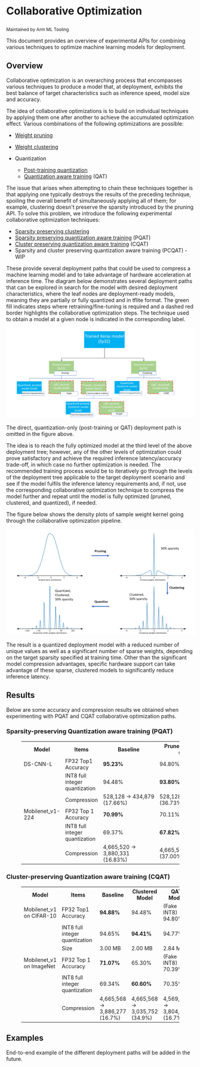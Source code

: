 # Collaborative Optimization

<sub>Maintained by Arm ML Tooling</sub>

This document provides an overview of experimental APIs for combining various techniques to optimize machine learning models for deployment.

## Overview

Collaborative optimization is an overarching process that encompasses various techniques to produce a model that, at deployment, exhibits the best balance of target characteristics such as inference speed, model size and accuracy.

The idea of collaborative optimizations is to build on individual techniques by applying them one after another to achieve the accumulated optimization effect. Various combinations of the following optimizations are possible:

* [Weight pruning](https://medium.com/tensorflow/tensorflow-model-optimization-toolkit-pruning-api-42cac9157a6a)
* [Weight clustering](https://blog.tensorflow.org/2020/08/tensorflow-model-optimization-toolkit-weight-clustering-api.html)
* Quantization

  * [Post-training quantization](https://medium.com/tensorflow/tensorflow-model-optimization-toolkit-post-training-integer-quantization-b4964a1ea9ba)
  * [Quantization aware training](https://blog.tensorflow.org/2020/04/quantization-aware-training-with-tensorflow-model-optimization-toolkit.html) (QAT)

The issue that arises when attempting to chain these techniques together is that applying one typically destroys the results of the preceding technique, spoiling the overall benefit of simultaneously applying all of them; for example, clustering doesn't preserve the sparsity introduced by the pruning API. To solve this problem, we introduce the following experimental collaborative optimization techniques:

* [Sparsity preserving clustering](https://github.com/tensorflow/model-optimization/pull/520)
* [Sparsity preserving quantization aware training](https://github.com/tensorflow/model-optimization/pull/568) (PQAT)
* [Cluster preserving quantization aware training](https://github.com/tensorflow/model-optimization/pull/617) (CQAT)
* Sparsity and cluster preserving quantization aware training (PCQAT) - WIP

These provide several deployment paths that could be used to compress a machine learning model and to take advantage of hardware acceleration at inference time. The diagram below demonstrates several deployment paths that can be explored in search for the model with desired deployment characteristics, where the leaf nodes are deployment-ready models, meaning they are partially or fully quantized and in tflite format. The green fill indicates steps where retraining/fine-tuning is required and a dashed red border highlights the collaborative optimization steps. The technique used to obtain a model at a given node is indicated in the corresponding label.

![collaborative optimization](images/collaborative_optimization.png "collaborative optimization")

The direct, quantization-only (post-training or QAT) deployment path is omitted in the figure above.

The idea is to reach the fully optimized model at the third level of the above deployment tree; however, any of the other levels of optimization could prove satisfactory and achieve the required inference latency/accuracy trade-off, in which case no further optimization is needed. The recommended training process would be to iteratively go through the levels of the deployment tree applicable to the target deployment scenario and see if the model fulfils the inference latency requirements and, if not, use the corresponding collaborative optimization technique to compress the model further and repeat until the model is fully optimized (pruned, clustered, and quantized), if needed.

The figure below shows the density plots of sample weight kernel going through the collaborative optimization pipeline.

![collaborative optimization density plot](images/collaborative_optimization_dist.png "collaborative optimization density plot")

The result is a quantized deployment model with a reduced number of unique values as well as a significant number of sparse weights, depending on the target sparsity specified at training time. Other than the significant model compression advantages, specific hardware support can take advantage of these sparse, clustered models to significantly reduce inference latency.


## Results

Below are some accuracy and compression results we obtained when experimenting with PQAT and CQAT collaborative optimization paths.

### Sparsity-preserving Quantization aware training (PQAT)

<figure>
<table class="tableizer-table">
<tr class="tableizer-firstrow"><th>Model</th><th>Items</th><th>Baseline</th><th>Pruned Model (50% sparsity)</th><th>QAT Model</th><th>PQAT Model</th></tr>
 <tr><td>DS-CNN-L</td><td>FP32 Top1 Accuracy</td><td><b>95.23%</b></td><td>94.80%</td><td>(Fake INT8) 94.721%</td><td>(Fake INT8) 94.128%</td></tr>
 <tr><td>&nbsp;</td><td>INT8 full integer quantization</td><td>94.48%</td><td><b>93.80%</b></td><td>94.72%</td><td><b>94.13%</b></td></tr>
 <tr><td>&nbsp;</td><td>Compression</td><td>528,128 → 434,879 (17.66%)</td><td>528,128 → 334,154 (36.73%)</td><td>512,224 → 403,261 (21.27%)</td><td>512,032 → 303,997 (40.63%)</td></tr>
 <tr><td>Mobilenet_v1-224</td><td>FP32 Top 1 Accuracy</td><td><b>70.99%</b></td><td>70.11%</td><td>(Fake INT8) 70.67%</td><td>(Fake INT8) 70.29%</td></tr>
 <tr><td>&nbsp;</td><td>INT8 full integer quantization</td><td>69.37%</td><td><b>67.82%</b></td><td>70.67%</td><td><b>70.29%</b></td></tr>
 <tr><td>&nbsp;</td><td>Compression</td><td>4,665,520 → 3,880,331 (16.83%)</td><td>4,665,520 → 2,939,734 (37.00%)</td><td>4,569,416 → 3,808,781 (16.65%)</td><td>4,569,416 → 2,869,600 (37.20%)</td></tr>
</table>
</figure>

### Cluster-preserving Quantization aware training (CQAT)

<figure>
<table class="tableizer-table">
<tr class="tableizer-firstrow"><th>Model</th><th>Items</th><th>Baseline</th><th>Clustered Model</th><th>QAT Model</th><th>CQAT Model</th></tr>
 <tr><td>Mobilenet_v1 on CIFAR-10</td><td>FP32 Top1 Accuracy</td><td><b>94.88%</b></td><td>94.48%</td><td>(Fake INT8) 94.80%</td><td>(Fake INT8) 94.60%</td></tr>
 <tr><td>&nbsp;</td><td>INT8 full integer quantization</td><td>94.65%</td><td><b>94.41%</b></td><td>94.77%</td><td><b>94.52%</b></td></tr>
 <tr><td>&nbsp;</td><td>Size</td><td>3.00 MB</td><td>2.00 MB</td><td>2.84 MB</td><td>1.94 MB</td></tr>
 <tr><td>Mobilenet_v1 on ImageNet</td><td>FP32 Top 1 Accuracy</td><td><b>71.07%</b></td><td>65.30%</td><td>(Fake INT8) 70.39%</td><td>(Fake INT8) 65.35%</td></tr>
 <tr><td>&nbsp;</td><td>INT8 full integer quantization</td><td>69.34%</td><td><b>60.60%</b></td><td>70.35%</td><td><b>65.42%</b></td></tr>
 <tr><td>&nbsp;</td><td>Compression</td><td>4,665,568 → 3,886,277 (16.7%)</td><td>4,665,568 → 3,035,752 (34.9%)</td><td>4,569,416 → 3,804,871 (16.7%)</td><td>4,569,472 → 2,912,655 (36.25%)</td></tr>
</table>
</figure>

## Examples

End-to-end example of the different deployment paths will be added in the future.
